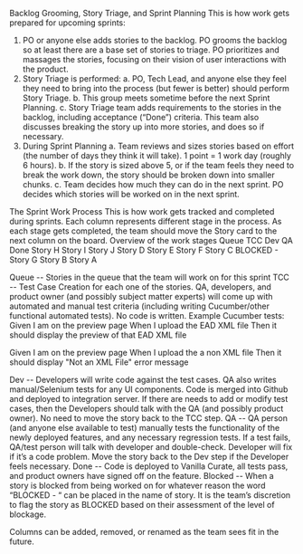 Backlog Grooming, Story Triage, and Sprint Planning
This is how work gets prepared for upcoming sprints:

1.	PO or anyone else adds stories to the backlog. PO grooms the backlog so at least there are a base set of stories to triage. PO prioritizes and massages the stories, focusing on their vision of user interactions with the product.
2.	Story Triage is performed:
a.	PO, Tech Lead, and anyone else they feel they need to bring into the process (but fewer is better) should perform Story Triage.
b.	This group meets sometime before the next Sprint Planning.
c.	Story Triage team adds requirements to the stories in the backlog, including acceptance (“Done”) criteria. This team also discusses breaking the story up into more stories, and does so if necessary.
3.	During Sprint Planning
a.	Team reviews and sizes stories based on effort (the number of days they think it will take). 1 point = 1 work day (roughly 6 hours).
b.	If the story is sized above 5, or if the team feels they need to break the work down, the story should be broken down into smaller chunks.
c.	Team decides how much they can do in the next sprint. PO decides which stories will be worked on in the next sprint.


The Sprint Work Process
This is how work gets tracked and completed during sprints. Each column represents different stage in the process. As each stage gets completed, the team should move the Story card to the next column on the board.
Overview of the work stages
Queue	TCC	Dev	QA	Done
Story H
Story I
Story J	Story D
Story E
Story F	Story C
BLOCKED - Story G	Story B	Story A

Queue -- Stories in the queue that the team will work on for this sprint
TCC -- Test Case Creation for each one of the stories. QA, developers, and product owner (and possibly subject matter experts) will come up with automated and manual test criteria (including writing Cucumber/other functional automated tests). No code is written.
Example Cucumber tests:
Given I am on the preview page
When I upload the EAD XML file
Then it should display the preview of that EAD XML file

Given I am on the preview page
When I upload the a non XML file
Then it should display "Not an XML File" error message

Dev -- Developers will write code against the test cases. QA also writes manual/Selenium tests for any UI components. Code is merged into Github and deployed to integration server.
If there are needs to add or modify test cases, then the Developers should talk with the QA (and possibly product owner). No need to move the story back to the TCC step.
QA -- QA person (and anyone else available to test) manually tests the functionality of the newly deployed features, and any necessary regression tests.
If a test fails, QA/test person will talk with developer and double-check. Developer will fix if it’s a code problem. Move the story back to the Dev step if the Developer feels necessary.
Done -- Code is deployed to Vanilla Curate, all tests pass, and product owners have signed off on the feature.
Blocked -- When a story is blocked from being worked on for whatever reason the word “BLOCKED - “ can be placed in the name of story. It is the team’s discretion to flag the story as BLOCKED based on their assessment of the level of blockage.

Columns can be added, removed, or renamed as the team sees fit in the future.
